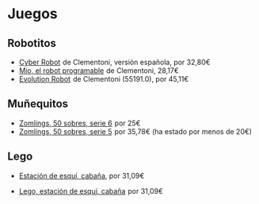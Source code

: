 # Juegos

## Robotitos

<ul>
  <li>
<a target="_blank" href="https://www.amazon.es/gp/product/B01G5PB8UY/ref=as_li_tl?ie=UTF8&camp=3638&creative=24630&creativeASIN=B01G5PB8UY&linkCode=undefined&tag=rchavarria-21&linkId=2588ad254d40818633db243e814cd475">Cyber Robot</a><img src="//ir-es.amazon-adsystem.com/e/ir?t=rchavarria-21&l=am2&o=30&a=B01G5PB8UY" width="1" height="1" border="0" alt="" style="border:none !important; margin:0px !important;" /> de Clementoni, versión española, por 32,80€</li>
  </li>
  <li>
<a target="_blank" href="https://www.amazon.es/gp/product/B010VFIK46/ref=as_li_tl?ie=UTF8&camp=3638&creative=24630&creativeASIN=B010VFIK46&linkCode=undefined&tag=rchavarria-21&linkId=3397a570e4bae2c7deb796b15a46a8f0">Mio, el robot programable</a><img src="//ir-es.amazon-adsystem.com/e/ir?t=rchavarria-21&l=am2&o=30&a=B010VFIK46" width="1" height="1" border="0" alt="" style="border:none !important; margin:0px !important;" /> de Clementoni, 28,17€
  </li>
  <li>
<a target="_blank" href="https://www.amazon.es/gp/product/B07232LZZ4/ref=as_li_tl?ie=UTF8&camp=3638&creative=24630&creativeASIN=B07232LZZ4&linkCode=as2&tag=rchavarria-21&linkId=fc73e9e4b53ccd54a0d099a0e983bb36">Evolution Robot</a><img src="//ir-es.amazon-adsystem.com/e/ir?t=rchavarria-21&l=am2&o=30&a=B07232LZZ4" width="1" height="1" border="0" alt="" style="border:none !important; margin:0px !important;" /> de Clementoni (55191.0), por 45,11€
  </li>
</ul>

## Muñequitos

<ul>
  <li>
<a target="_blank" href="https://www.amazon.es/gp/product/B074FZ8C9W/ref=as_li_tl?ie=UTF8&camp=3638&creative=24630&creativeASIN=B074FZ8C9W&linkCode=undefined&tag=rchavarria-21&linkId=08aa99a4e24c30c714dda78a69a6ed79">Zomlings, 50 sobres, serie 6</a><img src="//ir-es.amazon-adsystem.com/e/ir?t=rchavarria-21&l=am2&o=30&a=B074FZ8C9W" width="1" height="1" border="0" alt="" style="border:none !important; margin:0px !important;" /> por 25€
  </li>
  <li>
<a target="_blank" href="https://www.amazon.es/gp/product/B01MTCRQFG/ref=as_li_tl?ie=UTF8&camp=3638&creative=24630&creativeASIN=B01MTCRQFG&linkCode=undefined&tag=rchavarria-21&linkId=e747616d9af413aff61fd5237604f3ef">Zomlings, 50 sobres, serie 5</a><img src="//ir-es.amazon-adsystem.com/e/ir?t=rchavarria-21&l=am2&o=30&a=B01MTCRQFG" width="1" height="1" border="0" alt="" style="border:none !important; margin:0px !important;" /> por 35,78€ (ha estado por menos de 20€)
  </li>
</ul>

## Lego

- [Estación de esquí, cabaña](http://amzn.to/2jyp3he), por 31,09€

<ul>
  <li>
<a target="_blank" href="https://www.amazon.es/gp/product/B06WLL3SMJ/ref=as_li_tl?ie=UTF8&camp=3638&creative=24630&creativeASIN=B06WLL3SMJ&linkCode=undefined&tag=rchavarria-21&linkId=981fb4a3b940a4aa977222c34e8be6c8">Lego, estación de esquí, cabaña</a><img src="//ir-es.amazon-adsystem.com/e/ir?t=rchavarria-21&l=am2&o=30&a=B06WLL3SMJ" width="1" height="1" border="0" alt="" style="border:none !important; margin:0px !important;" /> por 31,09€
  </li>
</ul>
